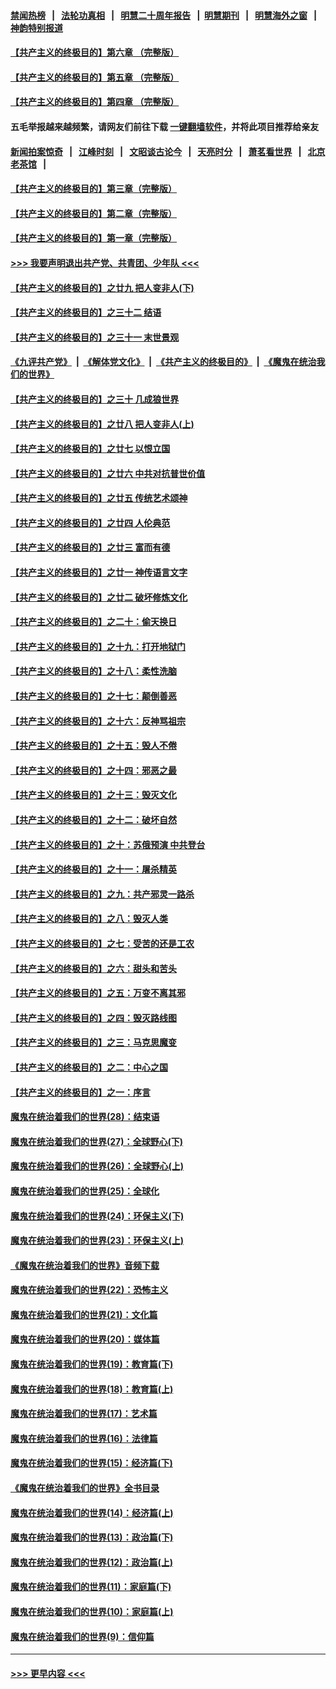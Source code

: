 #### [禁闻热榜](热点新闻.md?=0)  &nbsp;&nbsp;|&nbsp;&nbsp; [法轮功真相](https://github.com/gfw-breaker/truth/blob/master/README.md?=0) &nbsp;&nbsp;|&nbsp;&nbsp; [明慧二十周年报告](https://github.com/gfw-breaker/mh-reports/blob/master/README.md?=0) &nbsp;&nbsp;|&nbsp;&nbsp;[明慧期刊](https://github.com/gfw-breaker/mh-qikan) &nbsp;&nbsp;|&nbsp;&nbsp; [明慧海外之窗](https://github.com/gfw-breaker/mh-news/blob/master/README.md?=0) &nbsp;&nbsp;|&nbsp;&nbsp; [神韵特别报道](https://github.com/gfw-breaker/mh-news/blob/master/shenyun.md?=0)
#### [【共产主义的终极目的】第六章 （完整版）](../pages/nsc422/n11428913.md?t=03022102) 
#### [【共产主义的终极目的】第五章 （完整版）](../pages/nsc422/n11428912.md?t=03022102) 
#### [【共产主义的终极目的】第四章 （完整版）](../pages/nsc422/n11428907.md?t=03022102) 
#### 五毛举报越来越频繁，请网友们前往下载 [一键翻墙软件](https://github.com/gfw-breaker/ssr-accounts)，并将此项目推荐给亲友
#### [新闻拍案惊奇](https://github.com/gfw-breaker/banned-news/blob/master/pages/link4.md) &nbsp;&nbsp;|&nbsp;&nbsp; [江峰时刻](https://github.com/gfw-breaker/banned-news/blob/master/pages/link4.md) &nbsp;&nbsp;|&nbsp;&nbsp; [文昭谈古论今](https://github.com/gfw-breaker/banned-news/blob/master/pages/link4.md) &nbsp;&nbsp;|&nbsp;&nbsp; [天亮时分](https://github.com/gfw-breaker/banned-news/blob/master/pages/link4.md) &nbsp;&nbsp;|&nbsp;&nbsp; [萧茗看世界](https://github.com/gfw-breaker/banned-news/blob/master/pages/link4.md) &nbsp;&nbsp;|&nbsp;&nbsp; [北京老茶馆](https://github.com/gfw-breaker/banned-news/blob/master/pages/link4.md) &nbsp;&nbsp;|&nbsp;&nbsp; 
#### [【共产主义的终极目的】第三章（完整版）](../pages/nsc422/n11428848.md?t=03022102) 
#### [【共产主义的终极目的】第二章（完整版）](../pages/nsc422/n11428831.md?t=03022102) 
#### [【共产主义的终极目的】第一章（完整版）](../pages/nsc422/n11417651.md?t=03022102) 
#### [>>> 我要声明退出共产党、共青团、少年队 <<<](https://github.com/begood0513/goodnews/blob/master/quit/letter.md) 
#### [【共产主义的终极目的】之廿九 把人变非人(下)](../pages/nsc422/n11344140.md?t=03022102) 
#### [【共产主义的终极目的】之三十二 结语](../pages/nsc422/n11360535.md?t=03022102) 
#### [【共产主义的终极目的】之三十一 末世景观](../pages/nsc422/n11351129.md?t=03022102) 
#### [《九评共产党》](https://github.com/begood0513/9ping.md/blob/master/README.md) &nbsp;|&nbsp; [《解体党文化》](../../../../jtdwh.md/blob/master/README.md)  &nbsp;|&nbsp; [《共产主义的终极目的》](../../../../gczydzjmd.md/blob/master/README.md) &nbsp;|&nbsp; [《魔鬼在统治我们的世界》](../../../../mgztzwmdsj.md/blob/master/README.md) 
#### [【共产主义的终极目的】之三十 几成狼世界](../pages/nsc422/n11348280.md?t=03022102) 
#### [【共产主义的终极目的】之廿八 把人变非人(上)](../pages/nsc422/n11340492.md?t=03022102) 
#### [【共产主义的终极目的】之廿七 以恨立国](../pages/nsc422/n11336944.md?t=03022102) 
#### [【共产主义的终极目的】之廿六 中共对抗普世价值](../pages/nsc422/n11324785.md?t=03022102) 
#### [【共产主义的终极目的】之廿五 传统艺术颂神](../pages/nsc422/n11296396.md?t=03022102) 
#### [【共产主义的终极目的】之廿四 人伦典范](../pages/nsc422/n11296397.md?t=03022102) 
#### [【共产主义的终极目的】之廿三 富而有德](../pages/nsc422/n11283598.md?t=03022102) 
#### [【共产主义的终极目的】之廿一 神传语言文字](../pages/nsc422/n11263265.md?t=03022102) 
#### [【共产主义的终极目的】之廿二 破坏修炼文化](../pages/nsc422/n11245728.md?t=03022102) 
#### [【共产主义的终极目的】之二十：偷天换日](../pages/nsc422/n11238846.md?t=03022102) 
#### [【共产主义的终极目的】之十九：打开地狱门](../pages/nsc422/n11206376.md?t=03022102) 
#### [【共产主义的终极目的】之十八：柔性洗脑](../pages/nsc422/n11199994.md?t=03022102) 
#### [【共产主义的终极目的】之十七：颠倒善恶](../pages/nsc422/n11179782.md?t=03022102) 
#### [【共产主义的终极目的】之十六：反神骂祖宗](../pages/nsc422/n11166798.md?t=03022102) 
#### [【共产主义的终极目的】之十五：毁人不倦](../pages/nsc422/n11166792.md?t=03022102) 
#### [【共产主义的终极目的】之十四：邪恶之最](../pages/nsc422/n11150249.md?t=03022102) 
#### [【共产主义的终极目的】之十三：毁灭文化](../pages/nsc422/n11135227.md?t=03022102) 
#### [【共产主义的终极目的】之十二：破坏自然](../pages/nsc422/n11135214.md?t=03022102) 
#### [【共产主义的终极目的】之十：苏俄预演 中共登台](../pages/nsc422/n11118424.md?t=03022102) 
#### [【共产主义的终极目的】之十一：屠杀精英](../pages/nsc422/n11118442.md?t=03022102) 
#### [【共产主义的终极目的】之九：共产邪灵一路杀](../pages/nsc422/n11114139.md?t=03022102) 
#### [【共产主义的终极目的】之八：毁灭人类](../pages/nsc422/n11108503.md?t=03022102) 
#### [【共产主义的终极目的】之七：受苦的还是工农](../pages/nsc422/n11101809.md?t=03022102) 
#### [【共产主义的终极目的】之六：甜头和苦头](../pages/nsc422/n11096971.md?t=03022102) 
#### [【共产主义的终极目的】之五：万变不离其邪](../pages/nsc422/n11091285.md?t=03022102) 
#### [【共产主义的终极目的】之四：毁灭路线图](../pages/nsc422/n11086284.md?t=03022102) 
#### [【共产主义的终极目的】之三：马克思魔变](../pages/nsc422/n11061941.md?t=03022102) 
#### [【共产主义的终极目的】之二：中心之国](../pages/nsc422/n11047728.md?t=03022102) 
#### [【共产主义的终极目的】之一：序言](../pages/nsc422/n11086077.md?t=03022102) 
#### [魔鬼在统治着我们的世界(28)：结束语](../pages/nsc422/n10936246.md?t=03022102) 
#### [魔鬼在统治着我们的世界(27)：全球野心(下)](../pages/nsc422/n10928319.md?t=03022102) 
#### [魔鬼在统治着我们的世界(26)：全球野心(上)](../pages/nsc422/n10900318.md?t=03022102) 
#### [魔鬼在统治着我们的世界(25)：全球化](../pages/nsc422/n10788205.md?t=03022102) 
#### [魔鬼在统治着我们的世界(24)：环保主义(下)](../pages/nsc422/n10695307.md?t=03022102) 
#### [魔鬼在统治着我们的世界(23)：环保主义(上)](../pages/nsc422/n10688613.md?t=03022102) 
#### [《魔鬼在统治着我们的世界》音频下载](../pages/nsc422/n10635553.md?t=03022102) 
#### [魔鬼在统治着我们的世界(22)：恐怖主义](../pages/nsc422/n10614727.md?t=03022102) 
#### [魔鬼在统治着我们的世界(21)：文化篇](../pages/nsc422/n10597706.md?t=03022102) 
#### [魔鬼在统治着我们的世界(20)：媒体篇](../pages/nsc422/n10586579.md?t=03022102) 
#### [魔鬼在统治着我们的世界(19)：教育篇(下)](../pages/nsc422/n10564808.md?t=03022102) 
#### [魔鬼在统治着我们的世界(18)：教育篇(上)](../pages/nsc422/n10526970.md?t=03022102) 
#### [魔鬼在统治着我们的世界(17)：艺术篇](../pages/nsc422/n10499093.md?t=03022102) 
#### [魔鬼在统治着我们的世界(16)：法律篇](../pages/nsc422/n10485969.md?t=03022102) 
#### [魔鬼在统治着我们的世界(15)：经济篇(下)](../pages/nsc422/n10469975.md?t=03022102) 
#### [《魔鬼在统治着我们的世界》全书目录](../pages/nsc422/n10464261.md?t=03022102) 
#### [魔鬼在统治着我们的世界(14)：经济篇(上)](../pages/nsc422/n10457370.md?t=03022102) 
#### [魔鬼在统治着我们的世界(13)：政治篇(下)](../pages/nsc422/n10448270.md?t=03022102) 
#### [魔鬼在统治着我们的世界(12)：政治篇(上)](../pages/nsc422/n10444576.md?t=03022102) 
#### [魔鬼在统治着我们的世界(11)：家庭篇(下)](../pages/nsc422/n10440961.md?t=03022102) 
#### [魔鬼在统治着我们的世界(10)：家庭篇(上)](../pages/nsc422/n10435448.md?t=03022102) 
#### [魔鬼在统治着我们的世界(9)：信仰篇](../pages/nsc422/n10432159.md?t=03022102) 

----
#### [ >>> 更早内容 <<< ](../indexes/nsc422-earlier.md)
